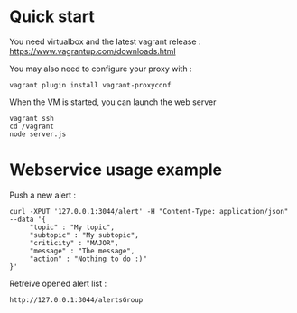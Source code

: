 
Quick start
===========

You need virtualbox and the latest vagrant release : https://www.vagrantup.com/downloads.html

You may also need to configure your proxy with :

    vagrant plugin install vagrant-proxyconf

When the VM is started, you can launch the web server

    vagrant ssh
	cd /vagrant
	node server.js
	

Webservice usage example
========================

Push a new alert :

    curl -XPUT '127.0.0.1:3044/alert' -H "Content-Type: application/json" --data '{
         "topic" : "My topic",
         "subtopic" : "My subtopic",
         "criticity" : "MAJOR",
         "message" : "The message",
         "action" : "Nothing to do :)"
    }'

Retreive opened alert list :

    http://127.0.0.1:3044/alertsGroup

